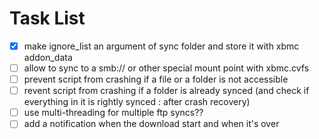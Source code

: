 Task List
=========

- [x] make ignore_list an argument of sync folder and store it with xbmc addon_data
- [ ] allow to sync to a smb:// or other special mount point with xbmc.cvfs
- [ ] prevent script from crashing if a file or a folder is not accessible
- [ ] revent script from crashing if a folder is already synced (and check if everything in it is rightly synced : after crash recovery)
- [ ] use multi-threading for multiple ftp syncs??
- [ ] add a notification when the download start and when it's over
